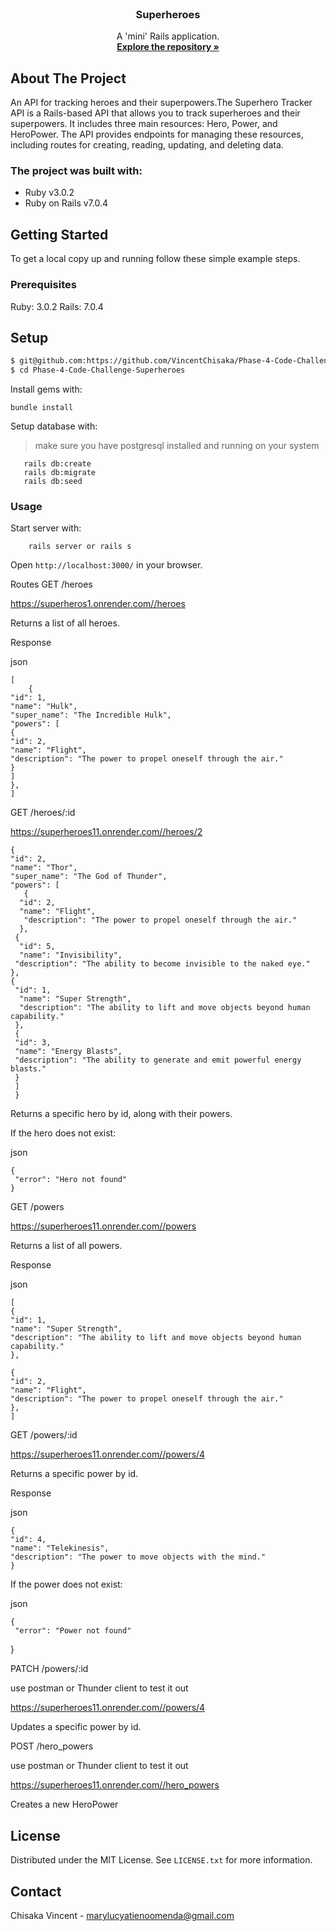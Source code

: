 
<br />
<div align="center">
  <h3 align="center">Superheroes</h3>
  <p align="center">
    A 'mini' Rails application.
    <br />
    <a href="https://github.com/VincentChisaka/Phase-4-Code-Challenge-Superheroes"><strong>Explore the repository »</strong></a>
    <br />
  </p>
</div>

<!-- ABOUT THE PROJECT -->

## About The Project

An API for tracking heroes and their superpowers.The Superhero Tracker API is a Rails-based API that allows you to track superheroes and their superpowers. It includes three main resources: Hero, Power, and HeroPower. The API provides endpoints for managing these resources, including routes for creating, reading, updating, and deleting data.



 ### The project was built with:
 * Ruby v3.0.2
 * Ruby on Rails v7.0.4

<!-- GETTING STARTED -->
## Getting Started
To get a local copy up and running follow these simple example steps.

### Prerequisites
Ruby: 3.0.2
Rails: 7.0.4

## Setup
~~~bash
$ git@github.com:https://github.com/VincentChisaka/Phase-4-Code-Challenge-Superheroes
$ cd Phase-4-Code-Challenge-Superheroes
~~~

Install gems with:
```
bundle install
```
Setup database with:
> make sure you have postgresql installed and running on your system
```
   rails db:create
   rails db:migrate
   rails db:seed
```
### Usage
Start server with:
```
    rails server or rails s
```
Open `http://localhost:3000/` in your browser.

Routes
GET /heroes

  https://superheros1.onrender.com//heroes

Returns a list of all heroes.

Response

json

    [
        {
    "id": 1,
    "name": "Hulk",
    "super_name": "The Incredible Hulk",
    "powers": [
    {
    "id": 2,
    "name": "Flight",
    "description": "The power to propel oneself through the air."
    }
    ]
    },
    ]

GET /heroes/:id

https://superheroes11.onrender.com//heroes/2


    {
    "id": 2,
    "name": "Thor",
    "super_name": "The God of Thunder",
    "powers": [
       {
      "id": 2,
      "name": "Flight",
       "description": "The power to propel oneself through the air."
      },
     {
      "id": 5,
      "name": "Invisibility",
     "description": "The ability to become invisible to the naked eye."
    },
    {
     "id": 1,
      "name": "Super Strength",
      "description": "The ability to lift and move objects beyond human     capability."
     },
     {
     "id": 3,
     "name": "Energy Blasts",
     "description": "The ability to generate and emit powerful energy blasts."
     }
     ]
     }

Returns a specific hero by id, along with their powers.


If the hero does not exist:

json

    {
     "error": "Hero not found"
    }

GET /powers

https://superheroes11.onrender.com//powers

Returns a list of all powers.

Response

json

    [
    {
    "id": 1,
    "name": "Super Strength",
    "description": "The ability to lift and move objects beyond human capability."
    },

    {
    "id": 2,
    "name": "Flight",
    "description": "The power to propel oneself through the air."
    },
    ]


GET /powers/:id

https://superheroes11.onrender.com//powers/4

Returns a specific power by id.

Response

json

    {
    "id": 4,
    "name": "Telekinesis",
    "description": "The power to move objects with the mind."
    }

If the power does not exist:

json

    {
     "error": "Power not found"
}

PATCH /powers/:id

use postman or Thunder client to test it out

https://superheroes11.onrender.com//powers/4

Updates a specific power by id.



POST /hero_powers

use postman or Thunder client to test it out

https://superheroes11.onrender.com//hero_powers

Creates a new HeroPower

<!-- LICENSE -->
## License

Distributed under the MIT License. See `LICENSE.txt` for more information.

<!-- CONTACT -->
## Contact
Chisaka Vincent  - [marylucyatienoomenda@gmail.com](email)
